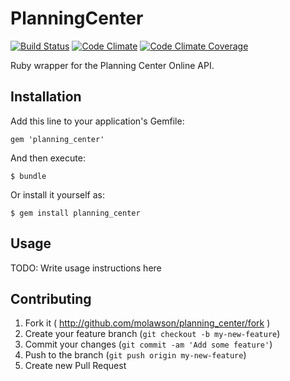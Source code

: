 # PlanningCenter

[![Build Status](https://img.shields.io/travis/molawson/planning_center.svg)](https://travis-ci.org/molawson/planning_center)
[![Code Climate](https://img.shields.io/codeclimate/github/molawson/planning_center.svg)](https://codeclimate.com/github/molawson/planning_center)
[![Code Climate Coverage](https://img.shields.io/codeclimate/coverage/github/molawson/planning_center.svg)](https://codeclimate.com/github/molawson/planning_center)

Ruby wrapper for the Planning Center Online API.

## Installation

Add this line to your application's Gemfile:

    gem 'planning_center'

And then execute:

    $ bundle

Or install it yourself as:

    $ gem install planning_center

## Usage

TODO: Write usage instructions here

## Contributing

1. Fork it ( http://github.com/molawson/planning_center/fork )
2. Create your feature branch (`git checkout -b my-new-feature`)
3. Commit your changes (`git commit -am 'Add some feature'`)
4. Push to the branch (`git push origin my-new-feature`)
5. Create new Pull Request
